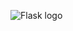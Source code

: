 ![Flask logo](https://upload.wikimedia.org/wikipedia/commons/thumb/3/3c/Flask_logo.svg/220px-Flask_logo.svg.png)
